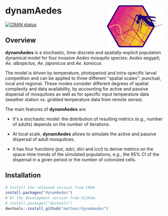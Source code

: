 
<!-- README.md is generated from README.Rmd. Please edit that file -->

# dynamAedes <img src="man/figures/logo.png" align="right" width="178" heigth="134" />

<!-- badges: start -->

[![CRAN
status](https://www.r-pkg.org/badges/version/dynamAedes)](https://cran.r-project.org/package=dynamAedes)
<!-- [![R-CMD-check](https://github.com/r-lib/testthat/workflows/R-CMD-check/badge.svg)](https://github.com/r-lib/testthat/actions) -->
<!-- [![Codecov test coverage](https://codecov.io/gh/r-lib/testthat/branch/main/graph/badge.svg)](https://app.codecov.io/gh/r-lib/testthat?branch=main) -->
<!-- badges: end -->

## Overview

**dynamAedes** is a stochastic, time-discrete and spatially-explicit population dynamical model for four invasive *Aedes* mosquito species: *Aedes aegypti*, *Ae. albopictus*, *Ae. japonicus* and *Ae. koreicus*.

The model is driven by temperature, photoperiod and intra-specific
larval competition and can be applied to three different "spatial scales":
punctual, local and regional. These modes consider different
degrees of spatial complexity and data availability, by accounting for
active and passive dispersal of mosquitoes as well as for specific input temperature data (weather station vs. gridded temperature data from remote sense).

The main features of **dynamAedes** are:

-   It's a stochastic model: the distribution of resulting metrics (e.g., number of adults) depends on the number of iterations.

-   At local scale, **dynamAedes** allows to simulate the active and passive dispersal of adult mosquitoes.

-   It has four functions (*psi*, *adci*, *dici* and *icci*) to derive metrics on the space-time trends of the simulated populations, e.g., the 95% CI
    of the dispersal in a given period or the number of colonized cells.

## Installation

``` r
# Install the released version from CRAN
install.packages("dynamAedes")
# Or the development version from GitHub:
# install.packages("devtools")
devtools::install_github("mattmar/dynamAedes")
```